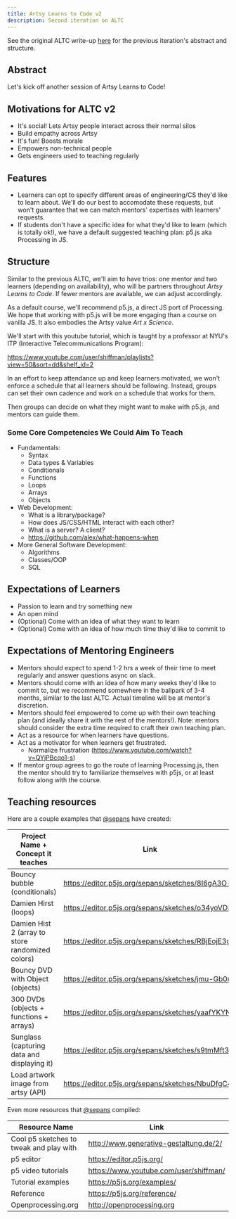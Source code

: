 ```yaml
---
title: Artsy Learns to Code v2
description: Second iteration on ALTC
---
```


See the original ALTC write-up [here](./artsy-learns-to-code.md) for the previous iteration's abstract and
structure.

## Abstract

Let's kick off another session of Artsy Learns to Code!

## Motivations for ALTC v2

- It's social! Lets Artsy people interact across their normal silos
- Build empathy across Artsy
- It's fun! Boosts morale
- Empowers non-technical people
- Gets engineers used to teaching regularly

## Features

- Learners can opt to specify different areas of engineering/CS they'd like to learn about. We'll do our best to
  accomodate these requests, but won't guarantee that we can match mentors' expertises with learners' requests.
- If students don't have a specific idea for what they'd like to learn (which is totally ok!), we have a default
  suggested teaching plan: p5.js aka Processing in JS.

## Structure

Similar to the previous ALTC, we'll aim to have trios: one mentor and two learners (depending on availability), who
will be partners throughout _Artsy Learns to Code_. If fewer mentors are available, we can adjust accordingly.

As a default course, we'll recommend p5.js, a direct JS port of Processing. We hope that working with p5.js will be
more engaging than a course on vanilla JS. It also embodies the Artsy value _Art x Science_.

We'll start with this youtube tutorial, which is taught by a professor at NYU's ITP (Interactive Telecommunications
Program):

https://www.youtube.com/user/shiffman/playlists?view=50&sort=dd&shelf_id=2

In an effort to keep attendance up and keep learners motivated, we won't enforce a schedule that all learners
should be following. Instead, groups can set their own cadence and work on a schedule that works for them.

Then groups can decide on what they might want to make with p5.js, and mentors can guide them.

### Some Core Competencies We Could Aim To Teach

- Fundamentals:
  - Syntax
  - Data types & Variables
  - Conditionals
  - Functions
  - Loops
  - Arrays
  - Objects
- Web Development:
  - What is a library/package?
  - How does JS/CSS/HTML interact with each other?
  - What is a server? A client?
  - https://github.com/alex/what-happens-when
- More General Software Development:
  - Algorithms
  - Classes/OOP
  - SQL

## Expectations of Learners

- Passion to learn and try something new
- An open mind
- (Optional) Come with an idea of what they want to learn
- (Optional) Come with an idea of how much time they'd like to commit to

## Expectations of Mentoring Engineers

- Mentors should expect to spend 1-2 hrs a week of their time to meet regularly and answer questions async on
  slack.
- Mentors should come with an idea of how many weeks they'd like to commit to, but we recommend somewhere in the
  ballpark of 3-4 months, similar to the last ALTC. Actual timeline will be at mentor's discretion.
- Mentors should feel empowered to come up with their own teaching plan (and ideally share it with the rest of the
  mentors!). Note: mentors should consider the extra time required to craft their own teaching plan.
- Act as a resource for when learners have questions.
- Act as a motivator for when learners get frustrated.
  - Normalize frustration (https://www.youtube.com/watch?v=QYjPBcqo1-s)
- If mentor group agrees to go the route of learning Processing.js, then the mentor should try to familiarize
  themselves with p5js, or at least follow along with the course.

## Teaching resources

Here are a couple examples that [@sepans][sepans] have created:

| Project Name + Concept it teaches                | Link                                              |
| ------------------------------------------------ | ------------------------------------------------- |
| Bouncy bubble (conditionals)                     | https://editor.p5js.org/sepans/sketches/8I6gA3O-1 |
| Damien Hirst (loops)                             | https://editor.p5js.org/sepans/sketches/o34yoVD3y |
| Damien Hist 2 (array to store randomized colors) | https://editor.p5js.org/sepans/sketches/RBjEojE3g |
| Bouncy DVD with Object (objects)                 | https://editor.p5js.org/sepans/sketches/jmu-Gb0u7 |
| 300 DVDs (objects + functions + arrays)          | https://editor.p5js.org/sepans/sketches/yaafYKYN7 |
| Sunglass (capturing data and displaying it)      | https://editor.p5js.org/sepans/sketches/s9tmMft3R |
| Load artwork image from artsy (API)              | https://editor.p5js.org/sepans/sketches/NbuDfgC47 |

Even more resources that [@sepans][sepans] compiled:

| Resource Name                           | Link                                   |
| --------------------------------------- | -------------------------------------- |
| Cool p5 sketches to tweak and play with | http://www.generative-gestaltung.de/2/ |
| p5 editor                               | https://editor.p5js.org/               |
| p5 video tutorials                      | https://www.youtube.com/user/shiffman/ |
| Tutorial examples                       | https://p5js.org/examples/             |
| Reference                               | https://p5js.org/reference/            |
| Openprocessing.org                      | http://openprocessing.org              |

[sepans]: https://github.com/sepans
